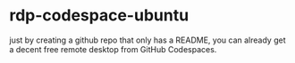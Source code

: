 # rdp-codespace-ubuntu
just by creating a github repo that only has a README, you can already get a decent free remote desktop from GitHub Codespaces.
